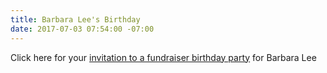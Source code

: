 ```yaml
---
title: Barbara Lee's Birthday
date: 2017-07-03 07:54:00 -07:00
---
```


Click here for your [invitation to a fundraiser birthday party](https://secure.actblue.com/donate/071517birthday#rl1?refcode=em170702) for Barbara Lee

